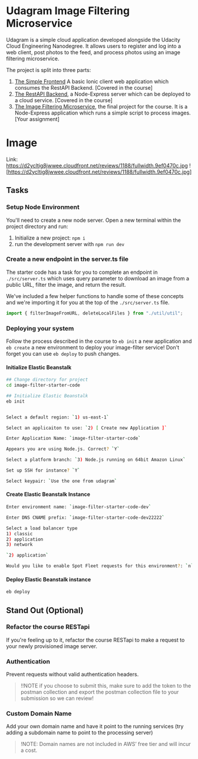 # Udagram Image Filtering Microservice

Udagram is a simple cloud application developed alongside the Udacity Cloud Engineering Nanodegree. It allows users to register and log into a web client, post photos to the feed, and process photos using an image filtering microservice.

The project is split into three parts:

1. [The Simple Frontend](https://github.com/udacity/cloud-developer/tree/master/course-02/exercises/udacity-c2-frontend)
   A basic Ionic client web application which consumes the RestAPI Backend. [Covered in the course]
2. [The RestAPI Backend](https://github.com/udacity/cloud-developer/tree/master/course-02/exercises/udacity-c2-restapi), a Node-Express server which can be deployed to a cloud service. [Covered in the course]
3. [The Image Filtering Microservice](https://github.com/udacity/cloud-developer/tree/master/course-02/project/image-filter-starter-code), the final project for the course. It is a Node-Express application which runs a simple script to process images. [Your assignment]

# Image

Link: https://d2ycltig8jwwee.cloudfront.net/reviews/1188/fullwidth.9ef0470c.jpg
![https://d2ycltig8jwwee.cloudfront.net/reviews/1188/fullwidth.9ef0470c.jpg]

## Tasks

### Setup Node Environment

You'll need to create a new node server. Open a new terminal within the project directory and run:

1. Initialize a new project: `npm i`
2. run the development server with `npm run dev`

### Create a new endpoint in the server.ts file

The starter code has a task for you to complete an endpoint in `./src/server.ts` which uses query parameter to download an image from a public URL, filter the image, and return the result.

We've included a few helper functions to handle some of these concepts and we're importing it for you at the top of the `./src/server.ts` file.

```typescript
import { filterImageFromURL, deleteLocalFiles } from "./util/util";
```

### Deploying your system

Follow the process described in the course to `eb init` a new application and `eb create` a new environment to deploy your image-filter service! Don't forget you can use `eb deploy` to push changes.

#### Initialize Elastic Beanstalk

```bash
## Change directory for project
cd image-filter-starter-code

## Initialize Elastic Beanstalk
eb init


Select a default region: `1) us-east-1`

Select an applicaiton to use: `2) [ Create new Application ]`

Enter Application Name: `image-filter-starter-code`

Appears you are using Node.js. Correct? `Y`

Select a platform branch: `3) Node.js running on 64bit Amazon Linux`

Set up SSH for instance? `Y`

Select keypair: `Use the one from udagram`

```

#### Create Elastic Beanstalk Instance

```bash
Enter environment name: `image-filter-starter-code-dev`

Enter DNS CNAME prefix: `image-filter-starter-code-dev22222`

Select a load balancer type
1) classic
2) application
3) network

`2) application`

Would you like to enable Spot Fleet requests for this environment?: `n`

```

#### Deploy Elastic Beanstalk instance

```bash
eb deploy
```

## Stand Out (Optional)

### Refactor the course RESTapi

If you're feeling up to it, refactor the course RESTapi to make a request to your newly provisioned image server.

### Authentication

Prevent requests without valid authentication headers.

> !!NOTE if you choose to submit this, make sure to add the token to the postman collection and export the postman collection file to your submission so we can review!

### Custom Domain Name

Add your own domain name and have it point to the running services (try adding a subdomain name to point to the processing server)

> !NOTE: Domain names are not included in AWS’ free tier and will incur a cost.
